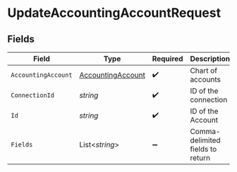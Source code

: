 # UpdateAccountingAccountRequest


## Fields

| Field                                                             | Type                                                              | Required                                                          | Description                                                       |
| ----------------------------------------------------------------- | ----------------------------------------------------------------- | ----------------------------------------------------------------- | ----------------------------------------------------------------- |
| `AccountingAccount`                                               | [AccountingAccount](../../Models/Components/AccountingAccount.md) | :heavy_check_mark:                                                | Chart of accounts                                                 |
| `ConnectionId`                                                    | *string*                                                          | :heavy_check_mark:                                                | ID of the connection                                              |
| `Id`                                                              | *string*                                                          | :heavy_check_mark:                                                | ID of the Account                                                 |
| `Fields`                                                          | List<*string*>                                                    | :heavy_minus_sign:                                                | Comma-delimited fields to return                                  |